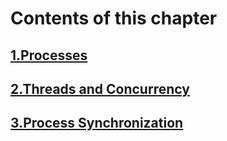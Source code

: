 # Contents of this chapter

## [1.Processes](0x00.processes.md)
## [2.Threads and Concurrency](0x01.threads&concurrency.md)
## [3.Process Synchronization](0x02.process_synchronization.md)